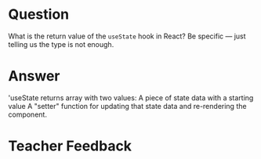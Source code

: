 # Question

What is the return value of the `useState` hook in React? Be specific — just telling us the type is not enough.

# Answer
'useState returns array with two values:
A piece of state data with a starting value 
A "setter" function for updating that state data and re-rendering the component.

# Teacher Feedback